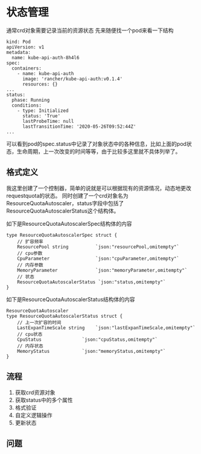 # 状态管理

通常crd对象需要记录当前的资源状态
先来随便找一个pod来看一下结构
```
kind: Pod
apiVersion: v1
metadata:
  name: kube-api-auth-8h4l6
spec:
  containers:
    - name: kube-api-auth
      image: 'rancher/kube-api-auth:v0.1.4'
      resources: {}
...
status:
  phase: Running
  conditions:
    - type: Initialized
      status: 'True'
      lastProbeTime: null
      lastTransitionTime: '2020-05-26T09:52:44Z'
...
```
可以看到pod的spec.status中记录了对象状态中的各种信息，比如上面的pod状态，生命周期，上一次改变的时间等等，由于比较多这里就不具体列举了。

## 格式定义
我这里创建了一个控制器，简单的说就是可以根据现有的资源情况，动态地更改requestquota的状态。
同时创建了一个crd对象名为ResourceQuotaAutoscaler，status字段中包括了ResourceQuotaAutoscalerStatus这个结构体。

如下是ResourceQuotaAutoscalerSpec结构体的内容
```
type ResourceQuotaAutoscalerSpec struct {
	// 扩容频率
	ResourcePool string          `json:"resourcePool,omitempty"`
	// cpu参数
	CpuParameter                 `json:"cpuParameter,omitempty"`
	// 内存参数
	MemoryParameter              `json:"memoryParameter,omitempty"`
	// 状态
	ResourceQuotaAutoscalerStatus `json:"status,omitempty"`
}
```
如下是ResourceQuotaAutoscalerStatus结构体的内容
```
ResourceQuotaAutoscaler
type ResourceQuotaAutoscalerStatus struct {
	// 上一次扩容的时间
	LastExpanTimeScale string    `json:"lastExpanTimeScale,omitempty"`
	// cpu状态
	CpuStatus               `json:"cpuStatus,omitempty"`
	// 内存状态
	MemoryStatus            `json:"memoryStatus,omitempty"`
}
```

## 流程
1. 获取crd资源对象
2. 获取status中的多个属性
3. 格式验证
4. 自定义逻辑操作
5. 更新状态


## 问题